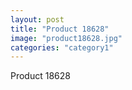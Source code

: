 ```yaml
---
layout: post
title: "Product 18628"
image: "product18628.jpg"
categories: "category1"
---
```

Product 18628
